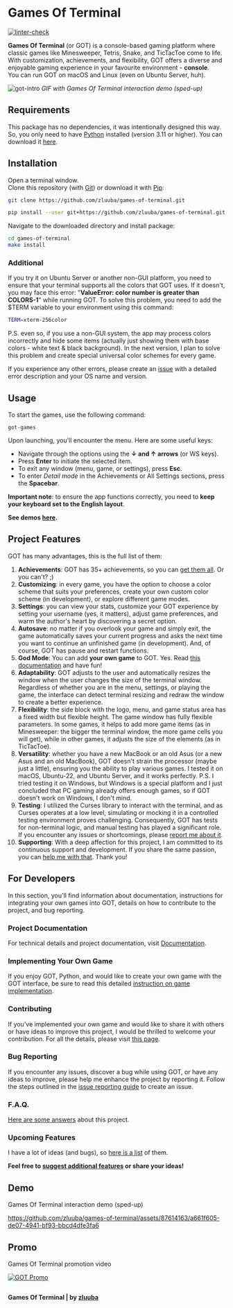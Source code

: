 # Games Of Terminal

[![linter-check](https://github.com/zluuba/games-of-terminal/actions/workflows/linter-check.yml/badge.svg)](https://github.com/zluuba/games-of-terminal/actions/workflows/linter-check.yml)

**Games Of Terminal** (or GOT) is a console-based gaming platform where classic games like Minesweeper, Tetris, 
Snake, and TicTacToe come to life. With customization, achievements, and flexibility, 
GOT offers a diverse and enjoyable gaming experience in your favourite environment - **console**.  
You can run GOT on macOS and Linux (even on Ubuntu Server, huh).

 ![got-intro](https://github.com/zluuba/games-of-terminal/assets/87614163/58c985bd-38f8-4d6c-a4a0-73e1713df497)
*GIF with Games Of Terminal interaction demo (sped-up)*


## Requirements
This package has no dependencies, it was intentionally designed this way.  
So, you only need to have [Python](https://www.python.org/) installed (version 3.11 or higher). 
You can download it [here](https://www.python.org/downloads/).


## Installation

Open a terminal window.  
Clone this repository (with [Git](https://git-scm.com/downloads)) or download it with [Pip](https://pip.pypa.io/en/stable/installation/):
```bash
git clone https://github.com/zluuba/games-of-terminal.git
```
```bash
pip install --user git+https://github.com/zluuba/games-of-terminal.git
```

Navigate to the downloaded directory and install package:
```bash
cd games-of-terminal
make install
```

### Additional

If you try it on Ubuntu Server or another non-GUI platform, you need to ensure that your terminal supports all the colors that GOT uses. 
If it doesn't, you may face this error: "**ValueError: color number is greater than COLORS-1**" while running GOT.
To solve this problem, you need to add the $TERM variable to your environment using this command:
```bash
TERM=xterm-256color
```
P.S. even so, if you use a non-GUI system, the app may process colors incorrectly and hide some items 
(actually just showing them with base colors - white text & black background). 
In the next version, I plan to solve this problem and create special universal color schemes for every game.
  
If you experience any other errors, please create an [issue](https://github.com/zluuba/games-of-terminal/tree/main/docs/issue-reporting-guide.md) 
with a detailed error description and your OS name and version.


## Usage

To start the games, use the following command:
```ch
got-games
```

Upon launching, you'll encounter the menu. Here are some useful keys:
- Navigate through the options using the **↓ and ↑ arrows** (or WS keys).  
- Press **Enter** to initiate the selected item.  
- To exit any window (menu, game, or settings), press **Esc**.  
- To enter *Detail mode* in the Achievements or All Settings sections, press the **Spacebar**.  

**Important note**: to ensure the app functions correctly, you need to **keep your keyboard set to the English layout**.


**See demos [here](https://github.com/zluuba/games-of-terminal?tab=readme-ov-file#demo).**


## Project Features

GOT has many advantages, this is the full list of them:

1. **Achievements**: GOT has 35+ achievements, so you can [get them all](https://github.com/zluuba/games-of-terminal/tree/main/docs/achievements.md). Or you can't? ;)
2. **Customizing**: in every game, you have the option to choose a color scheme that suits your preferences, 
   create your own custom color scheme (in development), or explore different game modes.
3. **Settings**: you can view your stats, customize your GOT experience by setting your username (yes, it matters), 
   adjust game preferences, and warm the author's heart by discovering a secret option.
4. **Autosave**: no matter if you overlook your game and simply exit, the game automatically saves your current progress 
   and asks the next time you want to continue an unfinished game (in development). 
   And, of course, GOT has pause and restart functions.
5. **God Mode**: You can add **your own game** to GOT. Yes. 
   Read [this documentation](https://github.com/zluuba/games-of-terminal/tree/main/docs/creating-your-own-game.md) and have fun!
6. **Adaptability**: GOT adjusts to the user and automatically resizes the window when the user changes the size of the 
   terminal window. Regardless of whether you are in the menu, settings, or playing the game, 
   the interface can detect terminal resizing and redraw the window to create a better experience.
7. **Flexibility**: the side block with the logo, menu, and game status area has a fixed width but flexible height. 
   The game window has fully flexible parameters. In some games, it helps to add more game items (as in Minesweeper:
   the bigger the terminal window, the more game cells you will get), while in other games, it adjusts the size of the 
   elements (as in TicTacToe).
8. **Versatility**: whether you have a new MacBook or an old Asus (or a new Asus and an old MacBook), 
   GOT doesn't strain the processor (maybe just a little), ensuring you the ability to play various games. 
   I tested it on macOS, Ubuntu-22, and Ubuntu Server, and it works perfectly. P.S. I tried testing it on Windows, 
   but Windows is a special platform and I just concluded that PC gaming already offers enough games, so if GOT 
   doesn't work on Windows, I don't mind.
9. **Testing**: I utilized the Curses library to interact with the terminal, and as Curses operates at a low level, 
   simulating or mocking it in a controlled testing environment proves challenging. Consequently, GOT has tests for 
   non-terminal logic, and manual testing has played a significant role. If you encounter any issues or shortcomings, 
   please [report me about it](https://github.com/zluuba/games-of-terminal/tree/main/docs/issue-reporting-guide.md).
10. **Supporting**: With a deep affection for this project, I am committed to its continuous support and development. 
   If you share the same passion, you can [help me with that](https://github.com/zluuba/games-of-terminal/tree/main/docs/contributing-guide.md). Thank you!


## For Developers

In this section, you'll find information about documentation, instructions for integrating your own games 
into GOT, details on how to contribute to the project, and bug reporting.

### Project Documentation
For technical details and project documentation, visit [Documentation](https://github.com/zluuba/games-of-terminal/tree/main/docs/developer-guide.md).

### Implementing Your Own Game
If you enjoy GOT, Python, and would like to create your own game with the GOT interface, 
be sure to read this detailed [instruction on game implementation](https://github.com/zluuba/games-of-terminal/tree/main/docs/creating-your-own-game.md).

### Contributing
If you've implemented your own game and would like to share it with others or have ideas to improve this project, 
I would be thrilled to welcome your contribution. 
For all the details, please visit [this page](https://github.com/zluuba/games-of-terminal/tree/main/docs/contributing-guide.md).

### Bug Reporting
If you encounter any issues, discover a bug while using GOT, 
or have any ideas to improve, please help me enhance the project by reporting it. 
Follow the steps outlined in the 
[issue reporting guide](https://github.com/zluuba/games-of-terminal/tree/main/docs/issue-reporting-guide.md) 
to create an issue.

### F.A.Q.
[Here are some answers](https://github.com/zluuba/games-of-terminal/tree/main/docs/frequently-asked-questions.md) about this project.

### Upcoming Features
I have a lot of ideas (and bugs), so [here is a list](https://github.com/zluuba/games-of-terminal/tree/main/docs/upcoming-features.md) of them.
  
  
**Feel free to [suggest additional features](https://github.com/zluuba/games-of-terminal/tree/main/docs/issue-reporting-guide.md) 
or share your ideas!**


## Demo
Games Of Terminal interaction demo (sped-up)

https://github.com/zluuba/games-of-terminal/assets/87614163/a661f605-de07-4941-bf93-bbcd4dfe3fa6


## Promo
Games Of Terminal promotion video

[![GOT Promo](https://img.youtube.com/vi/PG6mLEZHEZU/0.jpg)](https://youtu.be/PG6mLEZHEZU)


##

**Games Of Terminal | by [zluuba](https://github.com/zluuba)**
